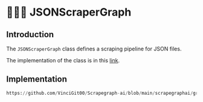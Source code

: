 # 🧑🏼‍🏭 JSONScraperGraph

## Introduction
The `JSONScraperGraph` class defines a scraping pipeline for JSON files.

The implementation of the class is in this [link](https://github.com/VinciGit00/Scrapegraph-ai/blob/main/scrapegraphai/graphs/csv_scraper_graph.py).

## Implementation

```python reference title="JSONScraperGraph"
https://github.com/VinciGit00/Scrapegraph-ai/blob/main/scrapegraphai/graphs/json_scraper_graph.py
```